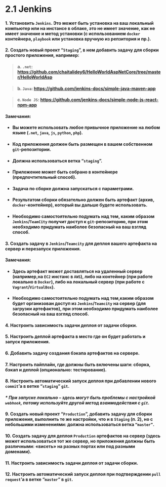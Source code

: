 # 2.1 Jenkins

#### 1. Установить `Jenkins`. Это может быть установка на ваш локальный компьютер или на инстансе в облаке, это не имеет значение, как не имеет значение и метод установки (с использованием `docker` контейнера, `playbook` или установка вручную из репзитория и пр.).

#### 2. Создать новый проект “`Staging`”, в нем добавить задачу для сборки простого приложения, например:

> #### a. `.net`: https://github.com/chaitalidey6/HelloWorldAspNetCore/tree/master/HelloWorldAsp

> #### b. `Java`: https://github.com/jenkins-docs/simple-java-maven-app

> #### c. `Node JS`: https://github.com/jenkins-docs/simple-node-js-react-npm-app

#### Замечания:

- #### Вы можете использовать любое привычное приложение на любом языке (`.net`, `java`, `js`, `python`, `php`).
- #### Код приложения должен быть размещен в вашем собственном `git`-репозитории.
- #### Должна использоваться ветка “`staging`”.
- #### Приложение может быть собрано в контейнере (предпочтительный способ).
- #### Задача по сборке должна запускаться с параметрами.
- #### Результатом сборки обязательно должен быть артефакт (архив, `docker`-контейнер), который вы дальше будете использовать.
- #### Необходимо самостоятельно подумать над тем, каким образом `Jenkins`/`TeamCity` получит доступ к `git`-репозиторию, при этом необходимо придумать наиболее безопасный на ваш взгляд способ.

#### 3. Создать задачу в `Jenkins`/`Teamcity` для деплоя вашего артефакта на сервер и перезапуск приложения.

#### Замечания:

- #### Здесь артефакт может доставляться на удаленный сервер (например,на `EC2` инстанс в `AWS`), либо на контейнер (при работе локально в `Docker`), либо на локальный сервер (при работе с `Vagrant`/`VirtualBox`).
- #### Необходимо самостоятельно подумать над тем,каким образом будет организован доступ из `Jenkins`/`Teamcity` на сервер (для загрузки артефактов), при этом необходимо придумать наиболее безопасный на ваш взгляд способ.

#### 4. Настроить зависимость задачи деплоя от задачи сборки.

#### 5. Настроить деплой артефакта в место где он будет работать и запуск приложения.

#### 6. Добавить задачу создания бэкапа артефактов на сервере.

#### 7. Настроить пайплайн, где должны быть включены шаги: сборка, бэкап и деплой (опционально: тестирование).

#### 8. Настроить автоматический запуск деплоя при добавлении нового `commit`’а в ветке “`staging`” `git`.

#### _\* При запуске локально – здесь могут быть проблемы с настройкой `webhook`, потому используйте другой метод взаимодействия с `git`._

#### 9. Создать новый проект “`Production`”, добавить задачу для сборки приложения, выполнить те же настройки, что и в `Staging` (п. 2), но с небольшими изменениями: должна использоваться ветка `“master”`.

#### 10. Создать задачу для деплоя `Production` артефактов на сервер (здесь может использоваться тот же сервер, но приложения должны быть различными: «висеть» на разных портах или под разными доменами).

#### 11. Настроить зависимость задачи деплоя от задачи сборки.

#### 12. Настроить автоматический запуск деплоя при подтверждении `pull request`’а в ветке “`master`” в `git`.
